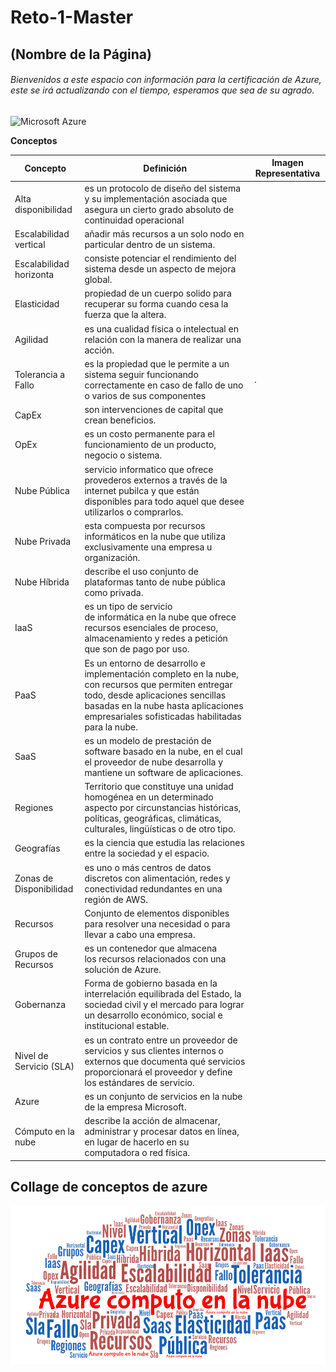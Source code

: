 # Reto-1-Master

## (Nombre de la Página)
###### Bienvenidos a este espacio con información para la certificación de Azure, este se irá actualizando con el tiempo, esperamos que sea de su agrado.

![Microsoft Azure](https://www.educadictos.com/wp-content/uploads/2018/08/Sin-t%C3%ADtulo-1.jpg)

**Conceptos**

| Concepto | Definición | Imagen Representativa |
| ------------- | ------------- | ------------- |
|Alta disponibilidad| es un protocolo de diseño del sistema y su implementación asociada que asegura un cierto grado absoluto de continuidad operacional| |
|Escalabilidad vertical| añadir más recursos a un solo nodo en particular dentro de un sistema.| |
|Escalabilidad horizonta| consiste potenciar el rendimiento del sistema desde un aspecto de mejora global.| |
|Elasticidad| propiedad de un cuerpo solido para recuperar su forma cuando cesa la fuerza que la altera.| |
|Agilidad| es una cualidad física o intelectual en relación con la manera de realizar una acción. ||
|Tolerancia a Fallo| es la propiedad que le permite a un sistema seguir funcionando correctamente en caso de fallo de uno o varios de sus componentes|. |
|CapEx| son intervenciones de capital que crean beneficios.| |
|OpEx| es un costo permanente para el funcionamiento de un producto, negocio o sistema. ||
|Nube Pública| servicio informatico que ofrece provederos externos a través de la internet pubilca y que están disponibles para todo aquel que desee utilizarlos o comprarlos.| |
|Nube Privada| esta compuesta por recursos informáticos en la nube que utiliza exclusivamente una empresa u organización.| |
|Nube Híbrida|describe el uso conjunto de plataformas tanto de nube pública como privada.| |
|IaaS| es un tipo de servicio de informática en la nube que ofrece recursos esenciales de proceso, almacenamiento y redes a petición que son de pago por uso. ||
|PaaS| Es un entorno de desarrollo e implementación completo en la nube, con recursos que permiten entregar todo, desde aplicaciones sencillas basadas en la nube hasta aplicaciones empresariales sofisticadas habilitadas para la nube. ||
|SaaS| es un modelo de prestación de software basado en la nube, en el cual el proveedor de nube desarrolla y mantiene un software de aplicaciones. ||
|Regiones|Territorio que constituye una unidad homogénea en un determinado aspecto por circunstancias históricas, políticas, geográficas, climáticas, culturales, lingüísticas o de otro tipo. ||
|Geografías| es la ciencia que estudia las relaciones entre la sociedad y el espacio. ||
|Zonas de Disponibilidad| es uno o más centros de datos discretos con alimentación, redes y conectividad redundantes en una región de AWS. ||
|Recursos| Conjunto de elementos disponibles para resolver una necesidad o para llevar a cabo una empresa.| |
|Grupos de Recursos| es un contenedor que almacena los recursos relacionados con una solución de Azure.| |
|Gobernanza| Forma de gobierno basada en la interrelación equilibrada del Estado, la sociedad civil y el mercado para lograr un desarrollo económico, social e institucional estable.||
|Nivel de Servicio (SLA)| es un contrato entre un proveedor de servicios y sus clientes internos o externos que documenta qué servicios proporcionará el proveedor y define los estándares de servicio.||
|Azure| es un conjunto de servicios en la nube de la empresa Microsoft.||
|Cómputo en la nube| describe la acción de almacenar, administrar y procesar datos en línea, en lugar de hacerlo en su computadora o red física.||

## Collage de conceptos de azure
![Collage](https://github.com/JuanCRuizO/Reto-1-Master/blob/main/WordArt.png)
